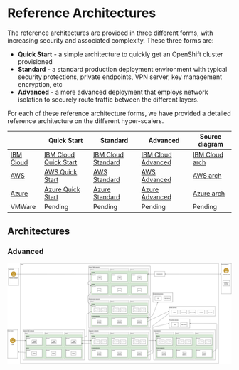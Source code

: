 # Reference Architectures

The reference architectures are provided in three different forms, with increasing security and associated complexity. These three forms are:

- **Quick Start** - a simple architecture to quickly get an OpenShift cluster provisioned
- **Standard** - a standard production deployment environment with typical security protections, private endpoints, VPN server, key management encryption, etc
- **Advanced** - a more advanced deployment that employs network isolation to securely route traffic between the different layers.

For each of these reference architecture forms, we have provided a detailed reference architecture on the different hyper-scalers.

|                            | Quick Start                                       | Standard                                     | Advanced                                     | Source diagram                                    | 
|----------------------------|---------------------------------------------------|----------------------------------------------|----------------------------------------------|---------------------------------------------------|
| [IBM Cloud](./ibmcloud.md) | [IBM Cloud Quick Start](./ibmcloud-quickstart.md) | [IBM Cloud Standard](./ibmcloud-standard.md) | [IBM Cloud Advanced](./ibmcloud-advanced.md) | [IBM Cloud arch](./ibm-cloud-architecture.drawio) |
| [AWS](./aws.md)            | [AWS Quick Start](./aws-quickstart.md)            | [AWS Standard](./aws-standard.md)            | [AWS Advanced](./aws-advanced.md)            | [AWS arch](./aws-cloud-architecture-0.7.drawio)   |
| [Azure](./azure.md)        | [Azure Quick Start](./azure-quickstart.md)        | [Azure Standard](./azure-standard.md)        | [Azure Advanced](./azure-advanced.md)        | [Azure arch](./azure-ref-arch.drawio)             |
| VMWare                     | Pending                                           | Pending                                      | Pending                                      | Pending                                           |

## Architectures

### Advanced

![Advanced](./ref-arch-software-everywhere.png)

